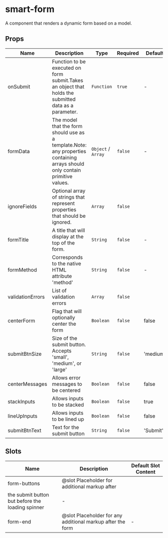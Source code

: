 # smart-form

A component that renders a dynamic form based on a model.

## Props

<!-- @vuese:smart-form:props:start -->
|Name|Description|Type|Required|Default|
|---|---|---|---|---|
|onSubmit|Function to be executed on form submit.Takes an object that holds the submitted data as a parameter.|`Function`|`true`|-|
|formData|The model that the form should use as a template.Note: any properties containing arrays should only contain primitive values.|`Object` / `Array`|`false`|-|
|ignoreFields|Optional array of strings that represent properties that should be ignored.|`Array`|`false`||
|formTitle|A title that will display at the top of the form.|`String`|`false`|-|
|formMethod|Corresponds to the native HTML attribute 'method'|`String`|`false`|-|
|validationErrors|List of validation errors|`Array`|`false`||
|centerForm|Flag that will optionally center the form|`Boolean`|`false`|false|
|submitBtnSize|Size of the submit button. Accepts 'small', 'medium', or 'large'|`String`|`false`|'medium'|
|centerMessages|Allows error messages to be centered|`Boolean`|`false`|false|
|stackInputs|Allows inputs to be stacked|`Boolean`|`false`|true|
|lineUpInputs|Allows inputs to be lined up|`Boolean`|`false`|false|
|submitBtnText|Text for the submit button|`String`|`false`|'Submit'|

<!-- @vuese:smart-form:props:end -->


## Slots

<!-- @vuese:smart-form:slots:start -->
|Name|Description|Default Slot Content|
|---|---|---|
|form-buttons|@slot Placeholder for additional markup after
                 the submit button but before the loading spinner|-|
|form-end|@slot Placeholder for any additional markup after the form|-|

<!-- @vuese:smart-form:slots:end -->



